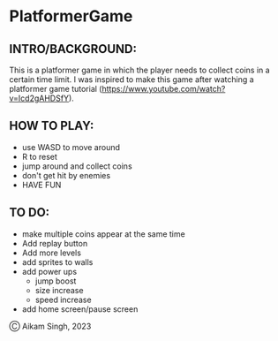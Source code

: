 # PlatformerGame

## INTRO/BACKGROUND: 

This is a platformer game in which the player needs to collect coins in a certain time limit. I was inspired to make this game
after watching a platformer game tutorial (https://www.youtube.com/watch?v=Icd2gAHDSfY). 

## HOW TO PLAY:

- use WASD to move around
- R to reset
- jump around and collect coins
- don't get hit by enemies
- HAVE FUN

## TO DO:
- make multiple coins appear at the same time
- Add replay button
- Add more levels
- add sprites to walls
- add power ups
  - jump boost
  - size increase
  - speed increase
- add home screen/pause screen

Ⓒ Aikam Singh, 2023
